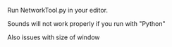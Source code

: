 Run NetworkTool.py in your editor.

Sounds will not work properly if you run with "Python"

Also issues with size of window
